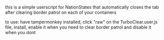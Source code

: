 this is a simple userscript for NationStates that automatically closes the tab after clearing border patrol on each of your containers

to use: have tampermonkey installed, click "raw" on the TurboClear.user.js file, install, enable it when you need to clear border patrol and disable it when you dont

